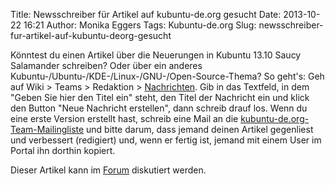 Title: Newsschreiber für Artikel auf kubuntu-de.org gesucht
Date: 2013-10-22 16:21
Author: Monika Eggers
Tags: Kubuntu-de.org
Slug: newsschreiber-fur-artikel-auf-kubuntu-deorg-gesucht

Könntest du einen Artikel über die Neuerungen in Kubuntu 13.10 Saucy
Salamander schreiben? Oder über ein anderes
Kubuntu-/Ubuntu-/KDE-/Linux-/GNU-/Open-Source-Thema? So geht's: Geh auf
Wiki &gt; Teams &gt; Redaktion &gt;
[Nachrichten](http://wiki.kubuntu-de.org/Team:Redaktion/Nachrichten).
Gib in das Textfeld, in dem "Geben Sie hier den Titel ein" steht, den
Titel der Nachricht ein und klick den Button "Neue Nachricht erstellen",
dann schreib drauf los. Wenn du eine erste Version erstellt hast,
schreib eine Mail an die
[kubuntu-de.org-Team-Mailingliste](http://lists.kubuntu-de.org/mailman/listinfo/team)
und bitte darum, dass jemand deinen Artikel gegenliest und verbessert
(redigiert) und, wenn er fertig ist, jemand mit einem User im Portal ihn
dorthin kopiert.


Dieser Artikel kann im
[Forum](http://forum.kubuntu-de.org/index.php?topic=17311.msg111263#msg111263)
diskutiert werden.



